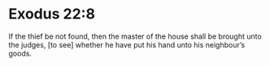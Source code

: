 # Exodus 22:8

If the thief be not found, then the master of the house shall be brought unto the judges, [to see] whether he have put his hand unto his neighbour’s goods.